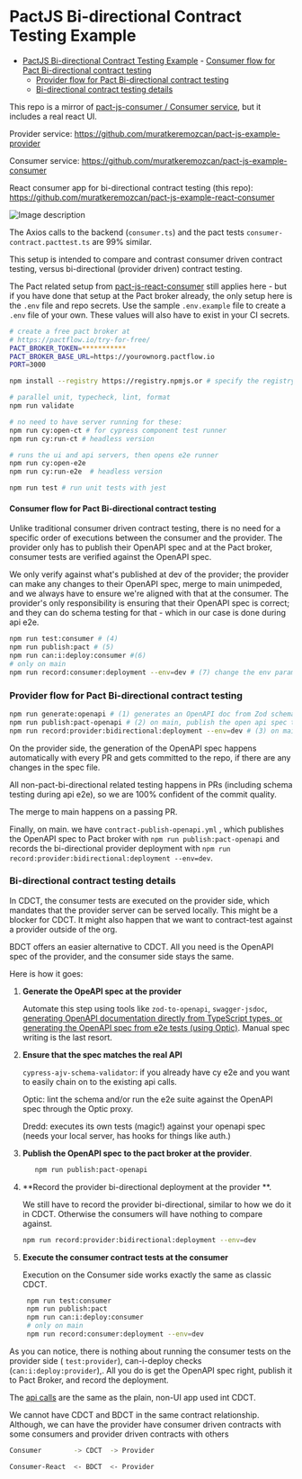# PactJS Bi-directional Contract Testing Example

- [PactJS Bi-directional Contract Testing Example](#pactjs-bi-directional-contract-testing-example) -
  [Consumer flow for Pact Bi-directional contract testing](#consumer-flow-for-pact-bi-directional-contract-testing)
  - [Provider flow for Pact Bi-directional contract testing](#provider-flow-for-pact-bi-directional-contract-testing)
  - [Bi-directional contract testing details](#bi-directional-contract-testing-details)

This repo is a mirror of
[pact-js-consumer / Consumer service](https://github.com/muratkeremozcan/pact-js-example-consumer),
but it includes a real react UI.

Provider service: https://github.com/muratkeremozcan/pact-js-example-provider

Consumer service: https://github.com/muratkeremozcan/pact-js-example-consumer

React consumer app for bi-directional contract testing (this repo):
https://github.com/muratkeremozcan/pact-js-example-react-consumer

![Image description](https://dev-to-uploads.s3.amazonaws.com/uploads/articles/lxvhm3whvq36023haozh.png)

The Axios calls to the backend (`consumer.ts`) and the pact tests
`consumer-contract.pacttest.ts` are 99% similar.

This setup is intended to compare and contrast consumer driven contract testing,
versus bi-directional (provider driven) contract testing.

The Pact related setup from
[pact-js-react-consumer](https://github.com/muratkeremozcan/pact-js-example-consumer)
still applies here - but if you have done that setup at the Pact broker already,
the only setup here is the `.env` file and repo secrets. Use the sample
`.env.example` file to create a `.env` file of your own. These values will also
have to exist in your CI secrets.

```bash
# create a free pact broker at
# https://pactflow.io/try-for-free/
PACT_BROKER_TOKEN=***********
PACT_BROKER_BASE_URL=https://yourownorg.pactflow.io
PORT=3000
```

```bash
npm install --registry https://registry.npmjs.or # specify the registry in case you are using a proprietary registry

# parallel unit, typecheck, lint, format
npm run validate

# no need to have server running for these:
npm run cy:open-ct # for cypress component test runner
npm run cy:run-ct # headless version

# runs the ui and api servers, then opens e2e runner
npm run cy:open-e2e
npm run cy:run-e2e  # headless version

npm run test # run unit tests with jest
```

#### Consumer flow for Pact Bi-directional contract testing

Unlike traditional consumer driven contract testing, there is no need for a
specific order of executions between the consumer and the provider. The provider
only has to publish their OpenAPI spec and at the Pact broker, consumer tests
are verified against the OpenAPI spec.

We only verify against what's published at dev of the provider; the provider can
make any changes to their OpenAPI spec, merge to main unimpeded, and we always
have to ensure we're aligned with that at the consumer. The provider's only
responsibility is ensuring that their OpenAPI spec is correct; and they can do
schema testing for that - which in our case is done during api e2e.

```bash
npm run test:consumer # (4)
npm run publish:pact # (5)
npm run can:i:deploy:consumer #(6)
# only on main
npm run record:consumer:deployment --env=dev # (7) change the env param as needed
```

### Provider flow for Pact Bi-directional contract testing

```bash
npm run generate:openapi # (1) generates an OpenAPI doc from Zod schemas
npm run publish:pact-openapi # (2) on main, publish the open api spec to Pact Broker for BDCT
npm run record:provider:bidirectional:deployment --env=dev # (3) on main record the bi-directional provider deployment
```

On the provider side, the generation of the OpenAPI spec happens automatically
with every PR and gets committed to the repo, if there are any changes in the
spec file.

All non-pact-bi-directional related testing happens in PRs (including schema
testing during api e2e), so we are 100% confident of the commit quality.

The merge to main happens on a passing PR.

Finally, on main. we have `contract-publish-openapi.yml` , which publishes the
OpenAPI spec to Pact broker with `npm run publish:pact-openapi` and records the
bi-directional provider deployment with
`npm run record:provider:bidirectional:deployment --env=dev`.

### Bi-directional contract testing details

In CDCT, the consumer tests are executed on the provider side, which mandates
that the provider server can be served locally. This might be a blocker for
CDCT. It might also happen that we want to contract-test against a provider
outside of the org.

BDCT offers an easier alternative to CDCT. All you need is the OpenAPI spec of
the provider, and the consumer side stays the same.

Here is how it goes:

1. **Generate the OpeAPI spec at the provider**

   Automate this step using tools like `zod-to-openapi`, `swagger-jsdoc`,
   [generating OpenAPI documentation directly from TypeScript types, or generating the OpenAPI spec from e2e tests (using Optic)](https://dev.to/muratkeremozcan/automating-api-documentation-a-journey-from-typescript-to-openapi-and-schema-governence-with-optic-ge4).
   Manual spec writing is the last resort.

2. **Ensure that the spec matches the real API**

   `cypress-ajv-schema-validator`: if you already have cy e2e and you want to
   easily chain on to the existing api calls.

   Optic: lint the schema and/or run the e2e suite against the OpenAPI spec
   through the Optic proxy.

   Dredd: executes its own tests (magic!) against your openapi spec (needs your
   local server, has hooks for things like auth.)

3. **Publish the OpenAPI spec to the pact broker at the provider**.

   ```bash
      npm run publish:pact-openapi
   ```

4. **Record the provider bi-directional deployment at the provider **.

   We still have to record the provider bi-directional, similar to how we do it
   in CDCT. Otherwise the consumers will have nothing to compare against.

   ```bash
   npm run record:provider:bidirectional:deployment --env=dev
   ```

5. **Execute the consumer contract tests at the consumer**

   Execution on the Consumer side works exactly the same as classic CDCT.

   ```bash
    npm run test:consumer
    npm run publish:pact
    npm run can:i:deploy:consumer
    # only on main
    npm run record:consumer:deployment --env=dev
   ```

As you can notice, there is nothing about running the consumer tests on the
provider side ( `test:provider`), can-i-deploy checks
(`can:i:deploy:provider`),. All you do is get the OpenAPI spec right, publish it
to Pact Broker, and record the deployment.

The
[api calls](https://github.com/muratkeremozcan/pact-js-example-react-consumer/blob/main/src/consumer.ts)
are the same as the plain, non-UI app used int CDCT.

We cannot have CDCT and BDCT in the same contract relationship. Although, we can
have the provider have consumer driven contracts with some consumers and
provider driven contracts with others

```bash
Consumer        -> CDCT  -> Provider

Consumer-React  <- BDCT  <- Provider
```

<!--  -->